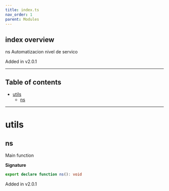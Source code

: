 ```yaml
---
title: index.ts
nav_order: 1
parent: Modules
---
```


## index overview

ns
Automatizacion nivel de servico

Added in v2.0.1

---

<h2 class="text-delta">Table of contents</h2>

- [utils](#utils)
  - [ns](#ns)

---

# utils

## ns

Main function

**Signature**

```ts
export declare function ns(): void
```

Added in v2.0.1
